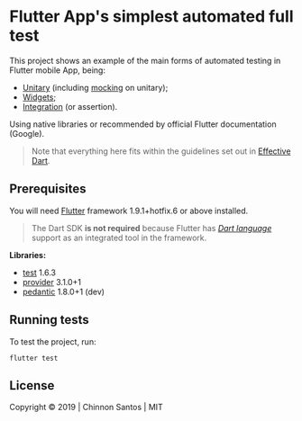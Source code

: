 # Flutter App's simplest automated full test

This project shows an example of the main forms of automated testing in Flutter mobile App, being:

- [Unitary][] (including [mocking][] on unitary);
- [Widgets][];
- [Integration][] (or assertion).

Using native libraries or recommended by official Flutter documentation (Google).

> Note that everything here fits within the guidelines set out in [Effective Dart][].

[Unitary]: https://flutter.dev/docs/cookbook/testing/unit/introduction
[mocking]: https://flutter.dev/docs/cookbook/testing/unit/mocking
[Widgets]: https://flutter.dev/docs/cookbook/testing/widget/introduction
[Integration]: https://flutter.dev/docs/cookbook/testing/integration/introduction
[Effective Dart]: https://www.dartlang.org/guides/language/effective-dart

## Prerequisites

You will need [Flutter][] framework 1.9.1+hotfix.6 or above installed.

> The Dart SDK **is not required** because Flutter has _[Dart language][]_ support as an integrated tool in the framework.

[Flutter]: https://flutter.dev/
[Dart language]: https://dart.dev/

**Libraries:**

- [test][] 1.6.3
- [provider][] 3.1.0+1
- [pedantic][] 1.8.0+1 (dev)

[test]: https://pub.dev/packages/test
[provider]: https://pub.dev/packages/provider
[pedantic]: https://pub.dev/packages/pedantic

## Running tests

To test the project, run:

    flutter test

## License

Copyright © 2019 | Chinnon Santos | MIT
